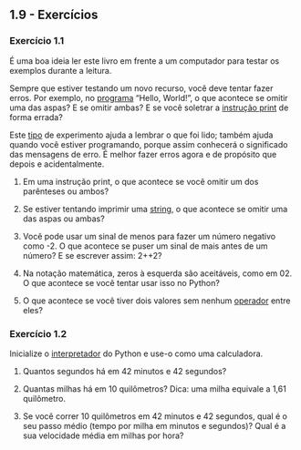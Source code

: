 ## 1.9 - Exercícios

### Exercício 1.1

É uma boa ideia ler este livro em frente a um computador para testar os exemplos durante a leitura.

Sempre que estiver testando um novo recurso, você deve tentar fazer erros. Por exemplo, no [programa](08-glossario.md#programa) “Hello, World!”, o que acontece se omitir uma das aspas? E se omitir ambas? E se você soletrar a [instrução print](08-glossario.md#instrução-print) de forma errada?

Este [tipo](08-glossario.md#tipo) de experimento ajuda a lembrar o que foi lido; também ajuda quando você estiver programando, porque assim conhecerá o significado das mensagens de erro. É melhor fazer erros agora e de propósito que depois e acidentalmente.

1. Em uma instrução print, o que acontece se você omitir um dos parênteses ou ambos?

2. Se estiver tentando imprimir uma [string](08-glossario.md#string), o que acontece se omitir uma das aspas ou ambas?

3. Você pode usar um sinal de menos para fazer um número negativo como -2. O que acontece se puser um sinal de mais antes de um número? E se escrever assim: 2++2?

4. Na notação matemática, zeros à esquerda são aceitáveis, como em 02. O que acontece se você tentar usar isso no Python?

5. O que acontece se você tiver dois valores sem nenhum [operador](08-glossario.md#operador) entre eles?

### Exercício 1.2

Inicialize o [interpretador](08-glossario.md#interpretador) do Python e use-o como uma calculadora.

1. Quantos segundos há em 42 minutos e 42 segundos?

2. Quantas milhas há em 10 quilômetros? Dica: uma milha equivale a 1,61 quilômetro.

3. Se você correr 10 quilômetros em 42 minutos e 42 segundos, qual é o seu passo médio (tempo por milha em minutos e segundos)? Qual é a sua velocidade média em milhas por hora?
